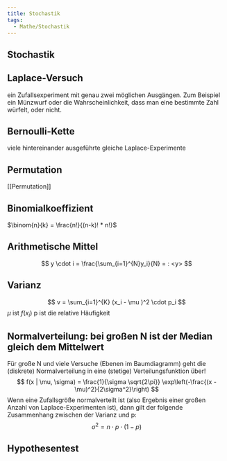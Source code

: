 ```yaml
---
title: Stochastik
tags:
  - Mathe/Stochastik
---
```


## Stochastik

## Laplace-Versuch

ein Zufallsexperiment mit genau zwei möglichen Ausgängen. Zum Beispiel ein Münzwurf oder die Wahrscheinlichkeit, dass man eine bestimmte Zahl würfelt, oder nicht.

## Bernoulli-Kette

viele hintereinander ausgeführte gleiche Laplace-Experimente

## Permutation

[[Permutation]]

## Binomialkoeffizient

$\binom{n}{k} = \frac{n!}{(n-k)! * n!}$

## Arithmetische Mittel

$$
y \cdot i = \frac{\sum_{i=1}^{N}y_i}{N} = : <y>
$$

## Varianz

$$
v = \sum_{i=1}^{K} (x_i - \mu )^2 \cdot p_i
$$
$\mu$ ist $f(x_i)$
p ist die relative Häufigkeit

## Normalverteilung: bei großen N ist der Median gleich dem Mittelwert

Für große N und viele Versuche (Ebenen im Baumdiagramm) geht die (diskrete) Normalverteilung in eine (stetige) Verteilungsfunktion über!
$$
f(x | \mu, \sigma) = \frac{1}{\sigma \sqrt{2\pi}} \exp\left(-\frac{(x - \mu)^2}{2\sigma^2}\right)
$$
Wenn eine Zufallsgröße normalverteilt ist (also Ergebnis einer großen Anzahl von Laplace-Experimenten ist), dann gilt der folgende Zusammenhang zwischen der Varianz und p:
$$
\sigma^2=n \cdot p \cdot (1-p)
$$

## Hypothesentest